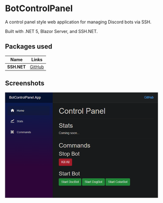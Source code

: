 # BotControlPanel
A control panel style web application for managing Discord bots via SSH.

Built with .NET 5, Blazor Server, and SSH.NET.

## Packages used
| Name | Links |
| ------------- | ------------- |
| **SSH.NET** | [GitHub](https://github.com/sshnet/SSH.NET) |

## Screenshots

![image](/Documentation/Images/UI.png)
